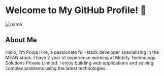 # Welcome to My GitHub Profile! 👋
![name](https://github.com/poojahire/pooja-hire/assets/106371057/be3936df-1653-43e0-92e7-e69c296a630b)

## About Me
Hello, I'm Pooja Hire, a passionate full-stack developer specializing in the MEAN stack. I have 2 year of experience working at Mobify Technology Solutions Private Limited. I enjoy building web applications and solving complex problems using the latest technologies.

